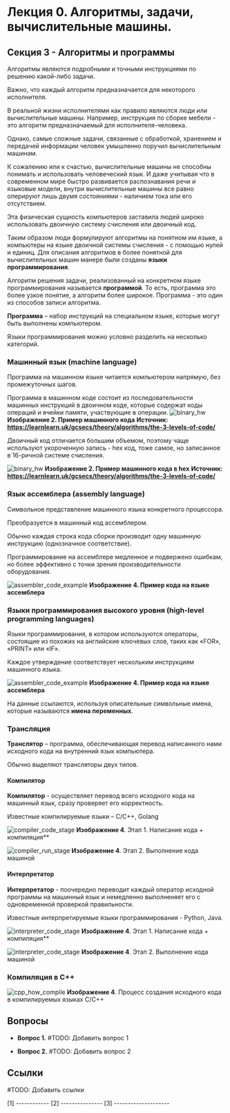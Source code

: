 # Лекция 0.  Алгоритмы, задачи, вычислительные машины.

## Секция 3 - Алгоритмы и программы

Алгоритмы являются подробными и точными инструкциями по решению какой-либо задачи.

Важно, что каждый алгоритм предназначается для некоторого исполнителя. 

 В реальной жизни исполнителями как правило являются люди или вычислительные машины. Например, инструкция по сборке мебели - это алгоритм предназначаемый для исполнителя-человека.

Однако, самые сложные задачи, связанные с обработкой, хранением и передачей информации  человек умышленно поручил вычислительным машинам.

К сожалению или к счастью, вычислительные машины не способны понимать и использовать человеческий язык. И даже учитывая что в современном мире быстро развивается распознавания речи и языковые модели, внутри вычислительные машины все равно оперируют лишь двумя состояниями - наличием тока или его отсутствием.

Эта физическая сущность компьютеров заставила людей широко использовать двоичную систему счисления или двоичный код.

Таким образом люди формулируют алгоритмы на понятном им языке, а компьютеры на языке двоичной системы счисления - с помощью нулей и единиц. Для описания алгоритмов в более понятной для вычислительных машин манере были созданы **языки программирования**.

Алгоритм решения задачи, реализованный на конкретном языке программирования называется **программой**. То есть, программа это более узкое понятие, а алгоритм более широкое. Программа - это один из способов записи алгоритма.

**Программа** – набор инструкций на специальном языке, которые могут быть выполнены компьютером.

Языки программирования можно условно разделить на несколько категорий.

### Машинный язык (machine language)

Программа на машинном языке читается компьютером напрямую, без промежуточных шагов.

Программа в машинном коде состоит из последовательности машинных инструкций в двоичном коде, которые содержат коды операций и ячейки памяти, участвующие в операции.
![binary_hw](./images/binary_hw.png)
**Изображение 2. Пример машинного кода**
**Источник: https://learnlearn.uk/gcsecs/theory/algorithms/the-3-levels-of-code/**

Двоичный код отличается большим объемом, поэтому чаще используют укороченную запись - hex код, тоже самое, но записанное в 16-ричной системе счисления.

![binary_hw](./images/hex_hw.png)
**Изображение 2. Пример машинного кода в hex**
**Источник: https://learnlearn.uk/gcsecs/theory/algorithms/the-3-levels-of-code/**

### Язык ассемблера (assembly language)

Символьное представление машинного языка конкретного процессора.

Преобразуется в машинный код ассемблером.

Обычно каждая строка кода сборки производит одну машинную инструкцию (однозначное соответствие).

Программирование на ассемблере медленное и подвержено ошибкам, но более эффективно с точки зрения производительности оборудования.

![assembler_code_example](./images/assembler_code_example.jpg)
**Изображение 4. Пример кода на языке ассемблера**

### Языки программирования высокого уровня (high-level programming languages)

Языки программирования, в котором используются операторы, состоящие из похожих на английские ключевых слов, таких как «FOR», «PRINT» или «IF».

Каждое утверждение соответствует нескольким инструкциям машинного языка.

![assembler_code_example](./images/pascal_code_example.jpg)
**Изображение 4. Пример кода на языке ассемблера**

На данные ссылаются, используя описательные символьные имена, которые называются **имена переменных**.

### Трансляция

**Транслятор** – программа, обеспечивающая перевод написанного нами исходного кода на внутренний язык компьютера. 

Обычно выделяют трансляторы двух типов.

#### Компилятор

**Компилятор** - осуществляет перевод всего исходного кода на машинный язык, сразу проверяет его корректность.

Известные компилируемые языки – С/C++, Golang

![compiler_code_stage](./images/compiler_code_stage.png)
**Изображение 4**. Этап 1.  Написание кода + компиляция**


![compiler_run_stage](./images/compiler_run_stage.png)
**Изображение 4**. Этап 2.  Выполнение кода машиной

#### Интерпретатор

**Интерпретатор** - поочередно переводит каждый оператор исходной программы на машинный язык и немедленно выполненяет его с одновременной проверкой правильности.

Известные интерпретируемые языки программирования - Python, Java.

![interpreter_code_stage](./images/interpreter_code_stage.png)
**Изображение 4**. Этап 1.  Написание кода + компиляция**


![interpreter_code_stage](./images/interpreter_run_stage.png)
**Изображение 4**. Этап 2.  Выполнение кода машиной

### Компиляция в C++
![cpp_how_compile](./images/cpp_how_compile.png)
**Изображение 4**. Процесс создания исходного кода в компилируемых языках C/C++


## Вопросы

- **Вопрос 1.** #TODO: Добавить вопрос 1

- **Вопрос 2.** #TODO: Добавить вопрос 2
 
  
## Ссылки
#TODO: Добавить ссылки

[1] ------------
[2] ---------------
[3] --------------------
